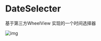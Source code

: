 # DateSelecter
基于第三方WheelView 实现的一个时间选择器

![img](https://github.com/chsmy/DateSelecter/blob/master/DateSelecter/117.gif)

